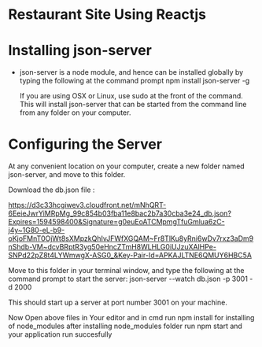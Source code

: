# Restaurant Site Using Reactjs

# Installing json-server
-  json-server is a node module, and hence can be installed globally by typing the following at the command prompt
    npm install json-server -g 
 
   If you are using OSX or Linux, use sudo at the front of the command. This will install json-server that can be started from the command line from any folder on your computer.
# Configuring the Server
   At any convenient location on your computer, create a new folder named json-server, and move to this folder.
   
   Download the db.json file :
   
   https://d3c33hcgiwev3.cloudfront.net/mNhQRT-6EeieJwrYiMRpMg_99c854b03fba11e8bac2b7a30cba3e24_db.json?Expires=1594598400&Signature=g0euEoATCMpmgTfuGmlua6zC-j4y~1G80-eL-b9-oKjoFMnT0OjWt8sXMpzkQhIvJFWfXGQAM~Fr8TlKu8yRni6wDv7rxz3aDm9nShdb-VM~dcvBRptR3yg50eHncZTmH8WLHLG0iUJzuXAlHPe-SNPd22pZ8t4LYWmwgX-ASG0_&Key-Pair-Id=APKAJLTNE6QMUY6HBC5A 
    
   Move to this folder in your terminal window, and type the following at the command prompt to start the server:
      json-server --watch db.json -p 3001 -d 2000 
     
   This should start up a server at port number 3001 on your machine. 

Now Open above files in Your editor and in cmd run npm install for installing of node_modules after installing node_modules folder run npm start and your application run succesfully
